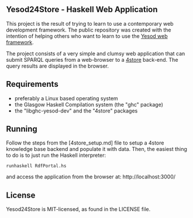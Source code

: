 ## Yesod24Store - Haskell Web Application

This project is the result of trying to learn to use a contemporary web
development framework. The public repository was created with the intention of
helping others who want to learn to use the [Yesod web framework](https://www.yesodweb.com/).

The project consists of a very simple and clumsy web application that can submit
SPARQL queries from a web-browser to a [4store](https://4store.github.io/)
back-end. The query results are displayed in the browser.

## Requirements

- preferably a Linux based operating system
- the Glasgow Haskell Compilation system (the "ghc" package)
- the "libghc-yesod-dev" and the "4store" packages

## Running

Follow the steps from the [4store_setup.md] file to setup a 4store knowledge base
backend and populate it with data. Then, the easiest thing to do is to just run
the Haskell interpreter:

```
runhaskell RdfPortal.hs
```

and access the application from the browser at: http://localhost:3000/

## License

Yesod24Store is MIT-licensed, as found in the LICENSE file.